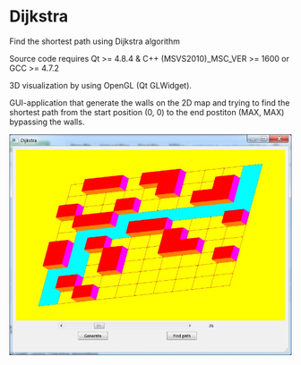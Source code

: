 Dijkstra
========

Find the shortest path using Dijkstra algorithm

Source code requires Qt >= 4.8.4 & C++ (MSVS2010)_MSC_VER >= 1600 or GCC >= 4.7.2

3D visualization by using OpenGL (Qt GLWidget).

GUI-application that generate the walls on the 2D map and trying to find the shortest path from the start position (0, 0) to the end postiton (MAX, MAX) bypassing the walls.

![alt tag](https://github.com/AlexeyAB/Dijkstra/blob/master/dijkstra_demo.jpg) 

